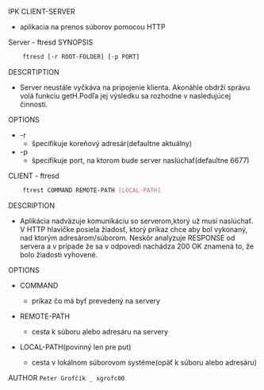 IPK
CLIENT-SERVER
-   aplikacia na prenos súborov pomocou HTTP

Server - ftresd
SYNOPSIS
```sh
	ftresd [-r ROOT-FOLDER] [-p PORT]
```
DESCRTIPTION
-  	Server neustále vyčkáva na pripojenie klienta. Akonáhle obdrží správu volá         funkciu getH.Podľa jej výsledku sa rozhodne v nasledujúcej činnosti.

OPTIONS
- -r
	 - špecifikuje koreňový adresár(defaultne aktuálny)
- -p
	- špecifikuje port, na ktorom bude server naslúchať(defaultne 6677)

CLIENT - ftresd
```sh
	ftrest COMMAND REMOTE-PATH [LOCAL-PATH]
```
DESCRIPTION
-	Aplikácia nadväzuje komunikáciu so serverom,ktorý už musí naslúchať. V HTTP hlavičke posiela žiadosť, ktorý príkaz chce aby bol vykonaný, nad ktorým adresárom/súborom.
	Neskôr analyzuje RESPONSE od servera a v prípade že sa v odpovedi nachádza 200 OK znamená to, že bolo žiadosti vyhovené.

OPTIONS
-	COMMAND
	-	príkaz čo má byť prevedený na servery
	
-   REMOTE-PATH
	-	cesta k súboru alebo adresáru na servery

-   LOCAL-PATH(povinný len pre put)
	-	cesta v lokálnom súborovom systéme(opäť k súboru alebo adresáru)

AUTHOR
``
	Peter Grofčík _ xgrofc00
``
